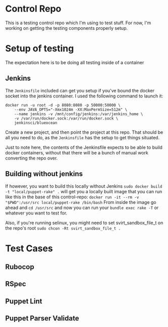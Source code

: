 # Control Repo

This is a testing control repo which I'm using to test stuff. For now, I'm working on getting the testing components properly setup.

# Setup of testing

The expectation here is to be doing all testing inside of a container

## Jenkins

The `Jenkinsfile` included can get you setup if you've bound the docker socket into the jenkins container. I used the following command to launch it:

    docker run -u root -d -p 8080:8080 -p 50000:50000 \
        --env JAVA_OPTS="-Xmx1024m -XX:MaxPermSize=512m" \
        --name jenkins -v /mnt/config/jenkins:/var/jenkins_home \
        -v /var/run/docker.sock:/var/run/docker.sock \
        jenkinsci/blueocean

Create a new project, and then point the project at this repo. That should be all you need to do, as the `Jenkinsfile` has the setup to get things situated.

Just to note here, the contents of the Jenkinsfile expects to be able to build docker containers, without that there will be a bunch of manual work converting the repo over.

## Building without jenkins

If however, you want to build this locally without Jenkins `sudo docker build -t "local/puppet-rake" .` will get you a locally built image that you can run like this in the base of this control-repo: `docker run -it --rm -v "$PWD":/usr/src local/puppet-rake /bin/bash` 
From inside the image go ahead and `cd /usr/src` and now you can run your `bundle exec rake -T` or whatever you want to test for.

Also, if you're running selinux, you might need to set svirt_sandbox_file_t on the repo's root `sudo chcon -Rt svirt_sandbox_file_t .`

# Test Cases

## Rubocop

## RSpec

## Puppet Lint

## Puppet Parser Validate